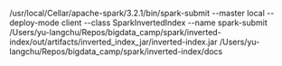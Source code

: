 /usr/local/Cellar/apache-spark/3.2.1/bin/spark-submit --master local --deploy-mode client --class SparkInvertedIndex --name spark-submit /Users/yu-langchu/Repos/bigdata_camp/spark/inverted-index/out/artifacts/inverted_index_jar/inverted-index.jar /Users/yu-langchu/Repos/bigdata_camp/spark/inverted-index/docs